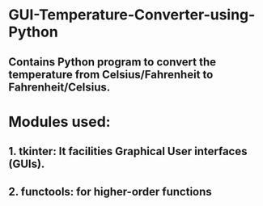 # GUI-Temperature-Converter-using-Python
## Contains Python program to convert the temperature from Celsius/Fahrenheit to Fahrenheit/Celsius.
# Modules used:
## 1. tkinter: It facilities Graphical User interfaces (GUIs).
## 2. functools: for higher-order functions
